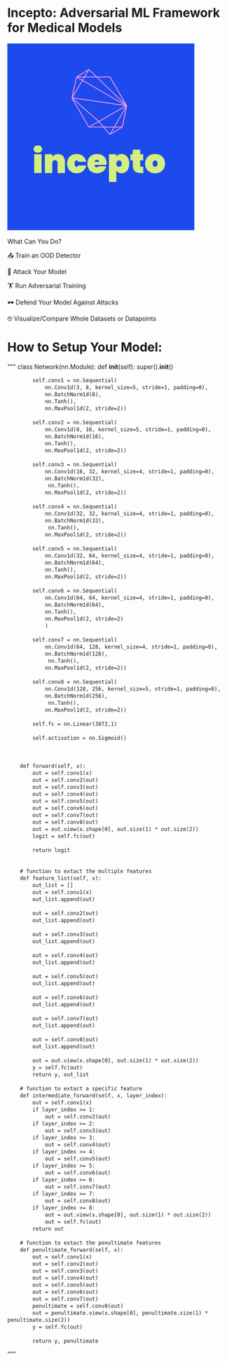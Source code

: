 # Incepto: Adversarial ML Framework for Medical Models

![Test Image 1](logo.png)

What Can You Do?

📤  Train an OOD Detector

🔫  Attack Your Model

🏋 Run Adversarial Training

🕶 Defend Your Model Against Attacks

🤓  Visualize/Compare Whole Datasets or Datapoints


# How to Setup Your Model:

"""
    class Network(nn.Module):
        def __init__(self):
            super().__init__()

            self.conv1 = nn.Sequential(
                nn.Conv1d(3, 8, kernel_size=5, stride=1, padding=0),
                nn.BatchNorm1d(8),
                nn.Tanh(),
                nn.MaxPool1d(2, stride=2))

            self.conv2 = nn.Sequential(
                nn.Conv1d(8, 16, kernel_size=5, stride=1, padding=0),
                nn.BatchNorm1d(16),
                nn.Tanh(),
                nn.MaxPool1d(2, stride=2))

            self.conv3 = nn.Sequential(
                nn.Conv1d(16, 32, kernel_size=4, stride=1, padding=0),
                nn.BatchNorm1d(32),
                 nn.Tanh(),
                nn.MaxPool1d(2, stride=2))

            self.conv4 = nn.Sequential(
                nn.Conv1d(32, 32, kernel_size=4, stride=1, padding=0),
                nn.BatchNorm1d(32),
                 nn.Tanh(),
                nn.MaxPool1d(2, stride=2))

            self.conv5 = nn.Sequential(
                nn.Conv1d(32, 64, kernel_size=4, stride=1, padding=0),
                nn.BatchNorm1d(64),
                nn.Tanh(),
                nn.MaxPool1d(2, stride=2))

            self.conv6 = nn.Sequential(
                nn.Conv1d(64, 64, kernel_size=4, stride=1, padding=0),
                nn.BatchNorm1d(64),
                nn.Tanh(),
                nn.MaxPool1d(2, stride=2)
                )

            self.conv7 = nn.Sequential(
                nn.Conv1d(64, 128, kernel_size=4, stride=1, padding=0),
                nn.BatchNorm1d(128),
                 nn.Tanh(),
                nn.MaxPool1d(2, stride=2))

            self.conv8 = nn.Sequential(
                nn.Conv1d(128, 256, kernel_size=5, stride=1, padding=0),
                nn.BatchNorm1d(256),
                 nn.Tanh(),
                nn.MaxPool1d(2, stride=2))

            self.fc = nn.Linear(3072,1)

            self.activation = nn.Sigmoid()



        def forward(self, x):
            out = self.conv1(x)
            out = self.conv2(out)
            out = self.conv3(out)
            out = self.conv4(out)
            out = self.conv5(out)
            out = self.conv6(out)
            out = self.conv7(out)
            out = self.conv8(out)
            out = out.view(x.shape[0], out.size(1) * out.size(2))
            logit = self.fc(out)

            return logit


        # function to extact the multiple features
        def feature_list(self, x):
            out_list = []
            out = self.conv1(x)
            out_list.append(out)

            out = self.conv2(out)
            out_list.append(out)

            out = self.conv3(out)
            out_list.append(out)

            out = self.conv4(out)
            out_list.append(out)

            out = self.conv5(out)
            out_list.append(out)

            out = self.conv6(out)
            out_list.append(out)

            out = self.conv7(out)
            out_list.append(out)

            out = self.conv8(out)
            out_list.append(out)

            out = out.view(x.shape[0], out.size(1) * out.size(2))
            y = self.fc(out)
            return y, out_list

        # function to extact a specific feature
        def intermediate_forward(self, x, layer_index):
            out = self.conv1(x)
            if layer_index >= 1:
                out = self.conv2(out)
            if layer_index >= 2:
                out = self.conv3(out)
            if layer_index >= 3:
                out = self.conv4(out)
            if layer_index >= 4:
                out = self.conv5(out)
            if layer_index >= 5:
                out = self.conv6(out)
            if layer_index >= 6:
                out = self.conv7(out)
            if layer_index >= 7:
                out = self.conv8(out)
            if layer_index >= 8:
                out = out.view(x.shape[0], out.size(1) * out.size(2))
                out = self.fc(out)         
            return out

        # function to extact the penultimate features
        def penultimate_forward(self, x):
            out = self.conv1(x)
            out = self.conv2(out)
            out = self.conv3(out)
            out = self.conv4(out)
            out = self.conv5(out)
            out = self.conv6(out)
            out = self.conv7(out)
            penultimate = self.conv8(out)
            out = penultimate.view(x.shape[0], penultimate.size(1) * penultimate.size(2))
            y = self.fc(out)

            return y, penultimate
"""

